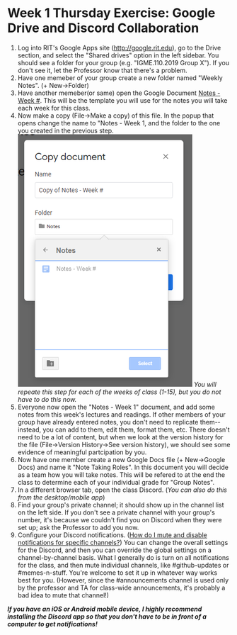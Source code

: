 # Week 1 Thursday Exercise: Google Drive and Discord Collaboration

1.  Log into RIT's Google Apps site (<http://google.rit.edu>), go to the Drive section, and select the "Shared drives" option in the left sidebar. You should see a folder for your group (e.g. "IGME.110.2019 Group X"). If you don't see it, let the Professor know that there's a problem.
2.  Have one memeber of your group create a new folder named "Weekly Notes". (+ New->Folder)
3.  Have another memeber(or same) open the Google Document [Notes - Week #](https://docs.google.com/document/d/1bliPxbg24g7vYnL36EveP9gx89ukAj6kT9Lb-G1Qujk/edit?usp=sharing). This will be the template you will use for the notes you will take each week for this class.
4.  Now make a copy (File->Make a copy) of this file. In the popup that opens change the name to "Notes - Week 1, and the folder to the one you created in the previous step.![Google Copy Folder](GoogleCopyFolder.png)
    _You will repeate this step for each of the weeks of class (1-15), but you do not have to do this now._
5.  Everyone now open the "Notes - Week 1" document, and add some notes from this week's lectures and readings. If other members of your group have already entered notes, you don't need to replicate them--instead, you can add to them, edit them, format them, etc. There doesn't need to be a lot of content, but when we look at the version history for the file (File->Version History->See version history), we should see some evidence of meaningful partcipation by you.
6.  Now have one member create a new Google Docs file (+ New->Google Docs) and name it "Note Taking Roles". In this document you will decide as a team how you will take notes. This will be refered to at the end the class to determine each of your individual grade for "Group Notes".
7.  In a different browser tab, open the class Discord. (_You can also do this from the desktop/mobile app_)
8.  Find your group's private channel; it should show up in the channel list on the left side. If you don't see a private channel with your group's number, it's because we couldn't find you on Discord when they were set up; ask the Professor to add you now.
9.  Configure your Discord notifications. ([How do I mute and disable notifications for specific channels?](https://support.discordapp.com/hc/en-us/articles/209791877-How-do-I-mute-and-disable-notifications-for-specific-channels-)) You can change the overall settings for the Discord, and then you can override the global settings on a channel-by-channel basis. What I generally do is turn on all notifications for the class, and then mute individual channels, like #github-updates or #memes-n-stuff. You're welcome to set it up in whatever way works best for you. (However, since the #announcements channel is used only by the professor and TA for class-wide announcements, it's probably a bad idea to mute that channel!)

**_If you have an iOS or Android mobile device, I highly recommend installing the Discord app so that you don't have to be in front of a computer to get notifications!_**
